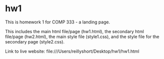 # hw1
This is homework 1 for COMP 333 - a landing page.

This includes the main html file/page (hw1.html), the secondary html file/page (hw2.html), the main style file (style1.css), and the style file for the secondary page (style2.css). 

Link to live website: file:///Users/reillyshort/Desktop/hw1/hw1.html
